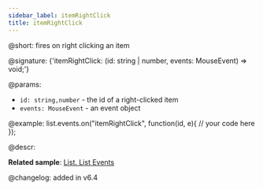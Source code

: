 ```yaml
---
sidebar_label: itemRightClick
title: itemRightClick
---          
```


@short: fires on right clicking an item

@signature: {'itemRightClick: (id: string | number, events: MouseEvent) => void;'}

@params:
- `id: string,number` - the id of a right-clicked item
- `events: MouseEvent` - an event object

@example:
list.events.on("itemRightClick", function(id, e){
    // your code here
});

@descr:

**Related sample**: [List. List Events](https://snippet.dhtmlx.com/iwt1yd61)

@changelog: added in v6.4
